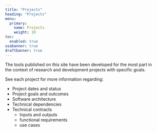 ```yaml
---
title: "Projects"
heading: "Projects"
menu:
  primary:
    name: Projects
    weight: 10
toc:
  enabled: true
usabanner: true
draftbanner: true
---
```


The tools published on this site have been developed for the most part in the context of research and development projects with specific goals.

See each project for more information regarding:

- Project dates and status
- Project goals and outcomes
- Software architecture
- Technical dependencies
- Technical contracts
  - Inputs and outputs
  - functional requirements
  - use cases


